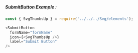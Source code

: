 ##### SubmitButton Example :
```js
const { SvgThumbsUp } = require('../../../Svg/elements');

<SubmitButton
  formName="formName"
  icon={<SvgThumbsUp />}
  label="Submit Button"
/>
```